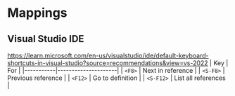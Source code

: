 # Mappings

## Visual Studio IDE

https://learn.microsoft.com/en-us/visualstudio/ide/default-keyboard-shortcuts-in-visual-studio?source=recommendations&view=vs-2022
| Key       | For                 |
|-----------|---------------------|
| `<F8>`    | Next in reference   |
| `<S-F8>`  | Previous reference  |
| `<F12>`   | Go to definition    |
| `<S-F12>` | List all references |
